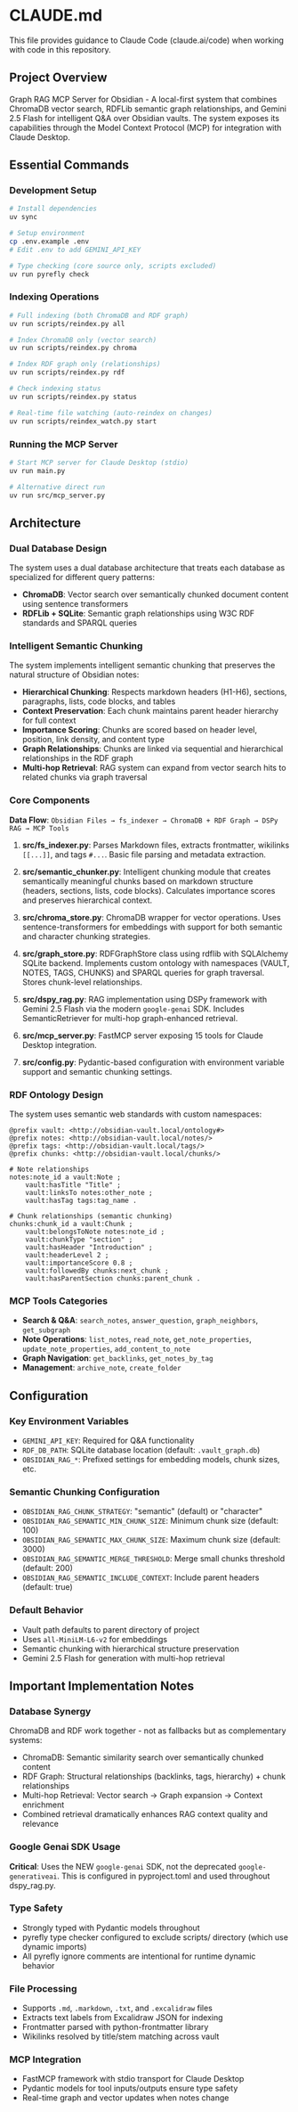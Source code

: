 # CLAUDE.md

This file provides guidance to Claude Code (claude.ai/code) when working with code in this repository.

## Project Overview

Graph RAG MCP Server for Obsidian - A local-first system that combines ChromaDB vector search, RDFLib semantic graph relationships, and Gemini 2.5 Flash for intelligent Q&A over Obsidian vaults. The system exposes its capabilities through the Model Context Protocol (MCP) for integration with Claude Desktop.

## Essential Commands

### Development Setup
```bash
# Install dependencies
uv sync

# Setup environment 
cp .env.example .env
# Edit .env to add GEMINI_API_KEY

# Type checking (core source only, scripts excluded)
uv run pyrefly check
```

### Indexing Operations
```bash
# Full indexing (both ChromaDB and RDF graph)
uv run scripts/reindex.py all

# Index ChromaDB only (vector search)
uv run scripts/reindex.py chroma

# Index RDF graph only (relationships)
uv run scripts/reindex.py rdf

# Check indexing status
uv run scripts/reindex.py status

# Real-time file watching (auto-reindex on changes)
uv run scripts/reindex_watch.py start
```

### Running the MCP Server
```bash
# Start MCP server for Claude Desktop (stdio)
uv run main.py

# Alternative direct run
uv run src/mcp_server.py
```

## Architecture

### Dual Database Design
The system uses a dual database architecture that treats each database as specialized for different query patterns:

- **ChromaDB**: Vector search over semantically chunked document content using sentence transformers
- **RDFLib + SQLite**: Semantic graph relationships using W3C RDF standards and SPARQL queries

### Intelligent Semantic Chunking
The system implements intelligent semantic chunking that preserves the natural structure of Obsidian notes:

- **Hierarchical Chunking**: Respects markdown headers (H1-H6), sections, paragraphs, lists, code blocks, and tables
- **Context Preservation**: Each chunk maintains parent header hierarchy for full context
- **Importance Scoring**: Chunks are scored based on header level, position, link density, and content type
- **Graph Relationships**: Chunks are linked via sequential and hierarchical relationships in the RDF graph
- **Multi-hop Retrieval**: RAG system can expand from vector search hits to related chunks via graph traversal

### Core Components

**Data Flow**: `Obsidian Files → fs_indexer → ChromaDB + RDF Graph → DSPy RAG → MCP Tools`

1. **src/fs_indexer.py**: Parses Markdown files, extracts frontmatter, wikilinks `[[...]]`, and tags `#...`. Basic file parsing and metadata extraction.

2. **src/semantic_chunker.py**: Intelligent chunking module that creates semantically meaningful chunks based on markdown structure (headers, sections, lists, code blocks). Calculates importance scores and preserves hierarchical context.

3. **src/chroma_store.py**: ChromaDB wrapper for vector operations. Uses sentence-transformers for embeddings with support for both semantic and character chunking strategies.

4. **src/graph_store.py**: RDFGraphStore class using rdflib with SQLAlchemy SQLite backend. Implements custom ontology with namespaces (VAULT, NOTES, TAGS, CHUNKS) and SPARQL queries for graph traversal. Stores chunk-level relationships.

5. **src/dspy_rag.py**: RAG implementation using DSPy framework with Gemini 2.5 Flash via the modern `google-genai` SDK. Includes SemanticRetriever for multi-hop graph-enhanced retrieval.

6. **src/mcp_server.py**: FastMCP server exposing 15 tools for Claude Desktop integration.

7. **src/config.py**: Pydantic-based configuration with environment variable support and semantic chunking settings.

### RDF Ontology Design
The system uses semantic web standards with custom namespaces:
```turtle
@prefix vault: <http://obsidian-vault.local/ontology#>
@prefix notes: <http://obsidian-vault.local/notes/>
@prefix tags: <http://obsidian-vault.local/tags/>
@prefix chunks: <http://obsidian-vault.local/chunks/>

# Note relationships
notes:note_id a vault:Note ;
    vault:hasTitle "Title" ;
    vault:linksTo notes:other_note ;
    vault:hasTag tags:tag_name .

# Chunk relationships (semantic chunking)
chunks:chunk_id a vault:Chunk ;
    vault:belongsToNote notes:note_id ;
    vault:chunkType "section" ;
    vault:hasHeader "Introduction" ;
    vault:headerLevel 2 ;
    vault:importanceScore 0.8 ;
    vault:followedBy chunks:next_chunk ;
    vault:hasParentSection chunks:parent_chunk .
```

### MCP Tools Categories
- **Search & Q&A**: `search_notes`, `answer_question`, `graph_neighbors`, `get_subgraph`
- **Note Operations**: `list_notes`, `read_note`, `get_note_properties`, `update_note_properties`, `add_content_to_note`
- **Graph Navigation**: `get_backlinks`, `get_notes_by_tag`
- **Management**: `archive_note`, `create_folder`

## Configuration

### Key Environment Variables
- `GEMINI_API_KEY`: Required for Q&A functionality
- `RDF_DB_PATH`: SQLite database location (default: `.vault_graph.db`)
- `OBSIDIAN_RAG_*`: Prefixed settings for embedding models, chunk sizes, etc.

### Semantic Chunking Configuration
- `OBSIDIAN_RAG_CHUNK_STRATEGY`: "semantic" (default) or "character"
- `OBSIDIAN_RAG_SEMANTIC_MIN_CHUNK_SIZE`: Minimum chunk size (default: 100)
- `OBSIDIAN_RAG_SEMANTIC_MAX_CHUNK_SIZE`: Maximum chunk size (default: 3000)
- `OBSIDIAN_RAG_SEMANTIC_MERGE_THRESHOLD`: Merge small chunks threshold (default: 200)
- `OBSIDIAN_RAG_SEMANTIC_INCLUDE_CONTEXT`: Include parent headers (default: true)

### Default Behavior
- Vault path defaults to parent directory of project
- Uses `all-MiniLM-L6-v2` for embeddings
- Semantic chunking with hierarchical structure preservation
- Gemini 2.5 Flash for generation with multi-hop retrieval

## Important Implementation Notes

### Database Synergy
ChromaDB and RDF work together - not as fallbacks but as complementary systems:
- ChromaDB: Semantic similarity search over semantically chunked content
- RDF Graph: Structural relationships (backlinks, tags, hierarchy) + chunk relationships
- Multi-hop Retrieval: Vector search → Graph expansion → Context enrichment
- Combined retrieval dramatically enhances RAG context quality and relevance

### Google Genai SDK Usage
**Critical**: Uses the NEW `google-genai` SDK, not the deprecated `google-generativeai`. This is configured in pyproject.toml and used throughout dspy_rag.py.

### Type Safety
- Strongly typed with Pydantic models throughout
- pyrefly type checker configured to exclude scripts/ directory (which use dynamic imports)
- All pyrefly ignore comments are intentional for runtime dynamic behavior

### File Processing
- Supports `.md`, `.markdown`, `.txt`, and `.excalidraw` files
- Extracts text labels from Excalidraw JSON for indexing
- Frontmatter parsed with python-frontmatter library
- Wikilinks resolved by title/stem matching across vault

### MCP Integration
- FastMCP framework with stdio transport for Claude Desktop
- Pydantic models for tool inputs/outputs ensure type safety
- Real-time graph and vector updates when notes change
